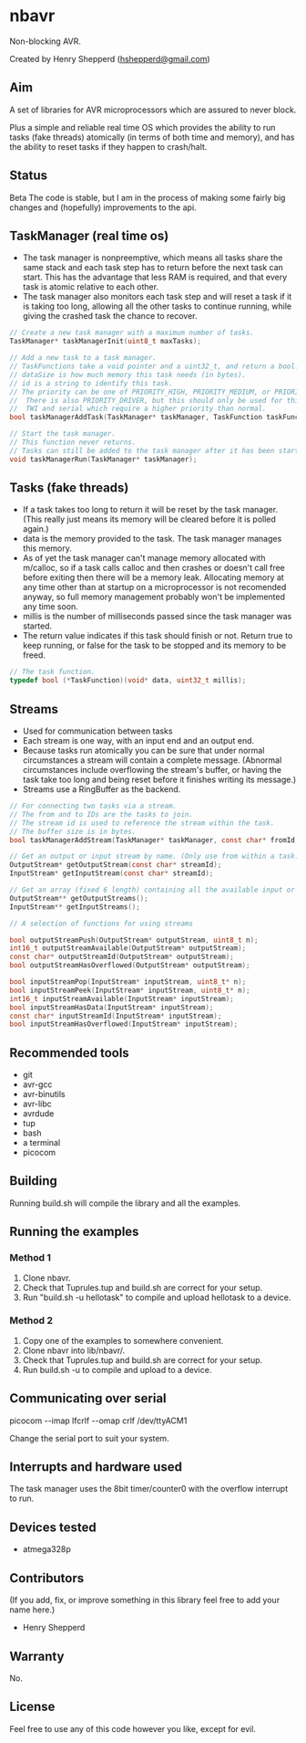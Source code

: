 # nbavr

Non-blocking AVR.

Created by Henry Shepperd (hshepperd@gmail.com)

## Aim
A set of libraries for AVR microprocessors which are assured to never block.

Plus a simple and reliable real time OS which provides the ability to run tasks (fake threads) atomically (in terms of both time and memory), and has the ability to reset tasks if they happen to crash/halt.

## Status
Beta
The code is stable, but I am in the process of making some fairly big changes and (hopefully) improvements to the api.

## TaskManager (real time os)
* The task manager is nonpreemptive, which means all tasks share the same stack and each task step has to return before the next task can start. This has the advantage that less RAM is required, and that every task is atomic relative to each other.
* The task manager also monitors each task step and will reset a task if it is taking too long, allowing all the other tasks to continue running, while giving the crashed task the chance to recover.

```c
// Create a new task manager with a maximum number of tasks.
TaskManager* taskManagerInit(uint8_t maxTasks);
```
```c
// Add a new task to a task manager.
// TaskFunctions take a void pointer and a uint32_t, and return a bool.
// dataSize is how much memory this task needs (in bytes).
// id is a string to identify this task.
// The priority can be one of PRIORITY_HIGH, PRIORITY_MEDIUM, or PRIORITY_LOW.
//  There is also PRIORITY_DRIVER, but this should only be used for things like
//  TWI and serial which require a higher priority than normal.
bool taskManagerAddTask(TaskManager* taskManager, TaskFunction taskFunction, uint16_t dataSize, const char* id, TaskPriority priority);
```
```c
// Start the task manager.
// This function never returns.
// Tasks can still be added to the task manager after it has been started
void taskManagerRun(TaskManager* taskManager);
```

## Tasks (fake threads)
* If a task takes too long to return it will be reset by the task manager. (This really just means its memory will be cleared before it is polled again.)
* data is the memory provided to the task. The task manager manages this memory.
* As of yet the task manager can't manage memory allocated with m/calloc, so if a task calls calloc and then crashes or doesn't call free before exiting then there will be a memory leak. Allocating memory at any time other than at startup on a microprocessor is not recomended anyway, so full memory management probably won't be implemented any time soon.
* millis is the number of milliseconds passed since the task manager was started.
* The return value indicates if this task should finish or not. Return true to keep running, or false for the task to be stopped and its memory to be freed.

```c
// The task function.
typedef bool (*TaskFunction)(void* data, uint32_t millis);
```

## Streams
* Used for communication between tasks
* Each stream is one way, with an input end and an output end.
* Because tasks run atomically you can be sure that under normal circumstances a stream will contain a complete message. (Abnormal circumstances include overflowing the stream's buffer, or having the task take too long and being reset before it finishes writing its message.)
* Streams use a RingBuffer as the backend.

```c
// For connecting two tasks via a stream.
// The from and to IDs are the tasks to join.
// The stream id is used to reference the stream within the task.
// The buffer size is in bytes.
bool taskManagerAddStream(TaskManager* taskManager, const char* fromId, const char* toId, const char* streamId, uint8_t bufferSize);
```

```c
// Get an output or input stream by name. (Only use from within a task.)
OutputStream* getOutputStream(const char* streamId);
InputStream* getInputStream(const char* streamId);

// Get an array (fixed 6 length) containing all the available input or output streams. (Only use from within a task.)
OutputStream** getOutputStreams();
InputStream** getInputStreams();
```

```c
// A selection of functions for using streams

bool outputStreamPush(OutputStream* outputStream, uint8_t n);
int16_t outputStreamAvailable(OutputStream* outputStream);
const char* outputStreamId(OutputStream* outputStream);
bool outputStreamHasOverflowed(OutputStream* outputStream);

bool inputStreamPop(InputStream* inputStream, uint8_t* n);
bool inputStreamPeek(InputStream* inputStream, uint8_t* n);
int16_t inputStreamAvailable(InputStream* inputStream);
bool inputStreamHasData(InputStream* inputStream);
const char* inputStreamId(InputStream* inputStream);
bool inputStreamHasOverflowed(InputStream* inputStream);
```

## Recommended tools
* git
* avr-gcc
* avr-binutils
* avr-libc
* avrdude
* tup
* bash
* a terminal
* picocom

## Building
Running build.sh will compile the library and all the examples.

## Running the examples

### Method 1
1. Clone nbavr.
2. Check that Tuprules.tup and build.sh are correct for your setup.
3. Run "build.sh -u hellotask" to compile and upload hellotask to a device.

### Method 2
1. Copy one of the examples to somewhere convenient.
2. Clone nbavr into lib/nbavr/.
3. Check that Tuprules.tup and build.sh are correct for your setup.
4. Run build.sh -u to compile and upload to a device.

## Communicating over serial
picocom --imap lfcrlf --omap crlf /dev/ttyACM1

Change the serial port to suit your system.

## Interrupts and hardware used
The task manager uses the 8bit timer/counter0 with the overflow interrupt to run.

## Devices tested
* atmega328p

## Contributors
(If you add, fix, or improve something in this library feel free to add your name here.)
* Henry Shepperd

## Warranty
No.

## License
Feel free to use any of this code however you like, except for evil.
